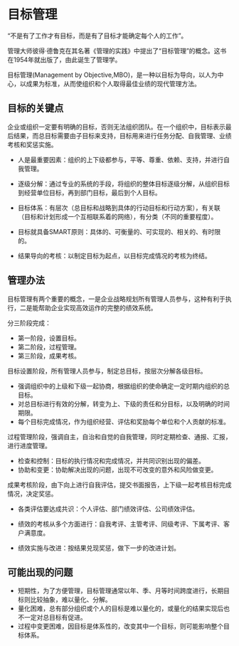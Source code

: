 # 目标管理

“不是有了工作才有目标，而是有了目标才能确定每个人的工作”。

管理大师彼得·德鲁克在其名著《管理的实践》中提出了“目标管理”的概念。这书在1954年就出版了，由此诞生了管理学。

目标管理(Management by Objective,MBO)，是一种以目标为导向，以人为中心，以成果为标准，从而使组织和个人取得最佳业绩的现代管理方法。

## 目标的关键点

企业或组织一定要有明确的目标，否则无法组织团队。在一个组织中，目标表示最后结果，而总目标需要由子目标来支持，目标用来进行任务分配、自我管理、业绩考核和奖惩实施。

- 人是最重要因素：组织的上下级都参与，平等、尊重、依赖、支持，并进行自我管理。
- 逐级分解：通过专业的系统的手段，将组织的整体目标逐级分解，从组织目标到经营单位目标，再到部门目标，最后到个人目标。
- 目标体系：有层次（总目标和战略到具体的行动目标和行动方案），有关联（目标和计划形成一个互相联系着的网络），有分类（不同的重要程度）。

- 目标就具备SMART原则：具体的、可衡量的、可实现的、相关的、有时限的。
- 结果导向的考核：以制定目标为起点，以目标完成情况的考核为终结。

## 管理办法

目标管理有两个重要的概念，一是企业战略规划所有管理人员参与，这种有利于执行，二是能帮助企业实现高效运作的完整的绩效系统。

分三阶段完成：

- 第一阶段，设置目标。
- 第二阶段，过程管理。
- 第三阶段，成果考核。

目标设置阶段，所有管理人员参与，制定总目标，按层次分解各级目标。

- 强调组织中的上级和下级一起协商，根据组织的使命确定一定时期内组织的总目标。
- 对总目标进行有效的分解，转变为上、下级的责任和分目标，以及明确的时间期限。
- 每个目标完成情况，作为组织经营、评估和奖励每个单位和个人贡献的标准。

过程管理阶段，强调自主，自治和自觉的自我管理，同时定期检查、通报、汇报，进行进度管理。

- 检查和控制：目标的执行情况和完成情况，并共同识别出现的偏差。
- 协助和变更：协助解决出现的问题，出现不可改变的意外和风险做变更。

成果考核阶段，由下向上进行自我评估，提交书面报告，上下级一起考核目标完成情况，决定奖惩。

- 各类评估要达成共识：个人评估、部门绩效评估、公司绩效评估。
- 绩效的考核从多个方面进行：自我考评、主管考评、同级考评、下属考评、客户满意度。

- 绩效实施与改进：按结果兑现奖惩，做下一步的改进计划。

## 可能出现的问题

- 短期性，为了方便管理，目标管理通常以年、季、月等时间跨度进行，长期目标则比较抽象，难以量化、分解。
- 量化困难，总有部分组织或个人的目标是难以量化的，或量化的结果实现后也不一定对总目标有促进。
- 过程中变更困难，因目标是体系性的，改变其中一个目标，则可能影响整个目标体系。

